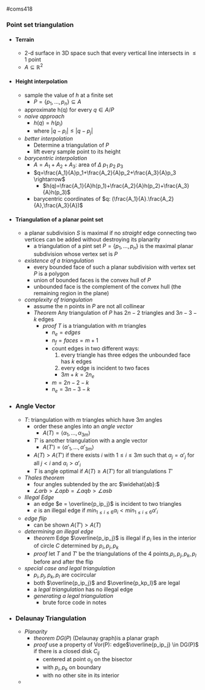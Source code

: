 #coms418 

### Point set triangulation
- #### Terrain
	- 2-d surface in 3D space such that every vertical line intersects in $\leq 1$ point
	- $A \subseteq \mathbb{R}^2$
- #### Height interpolation
	- sample the value of $h$ at a finite set
		- $P=\{p_1,\dots,p_n\} \subseteq A$
	- approximate h(q) for every $q \in A/P$
	- *naive approach*
		- $h(q) = h(p_i)$
		- where $|q-p_i|\leq|q-p_j|$
	- *better interpolation*
		- Determine a triangulation of $P$
		- lift every sample point to its height
	- *barycentric interpolation*
		- $A = A_1 + A_2 + A_3:$ area of $\Delta\ p_1\ p_2\ p_3$
		- $q=\frac{A_1}{A}p_1+\frac{A_2}{A}p_2+\frac{A_3}{A}p_3 \rightarrow$
			- $h(q)=\frac{A_1}{A}h(p_1)+\frac{A_2}{A}h(p_2)+\frac{A_3}{A}h(p_3)$
		- barycentric coordinates of $q: (\frac{A_1}{A}.\frac{A_2}{A},\frac{A_3}{A})$
- #### Triangulation of a planar point set
	- a planar subdivision $S$ is maximal if no *straight* edge connecting two vertices can be added without destroying its planarity
		- a triangulation of a pint set $P=\{p_1,\dots,p_n\}$ is the maximal planar subdivision whose vertex set is $P$
	- *existence of a triangulation*
		- every bounded face of such a planar subdivision with vertex set $P$ is a polygon
		- union of bounded faces is the convex hull of $P$
		- unbounded face is the complement of the convex hull (the remaining region in the plane)
	- *complexity of triangulation*
		- assume the n points in $P$ are not all collinear 
		- *Theorem* Any triangulation of $P$ has $2n-2$ triangles and $3n-3-k$ edges
			- *proof* $T$ is a triangulation with $m$ triangles
				- $n_e = edges$
				- $n_f = faces = m + 1$
				- count edges in two different ways:
					1. every triangle has three edges the unbounded face has $k$ edges
					2. every edge is incident to two faces
					- $3m+k=2n_e$
				- $m = 2n - 2 -k$
				- $n_e = 3n - 3 -k$
- ### Angle Vector
	- $T:$ triangulation with $m$ triangles which have $3m$ angles
		- order these angles into an *angle vector*
			- $A(T) = \langle \alpha_1,\dots,\alpha_{3m}\rangle$ 
		- $T'$ is another triangulation with a angle vector
			- $A(T') = \langle \alpha'_1,\dots,\alpha'_{3m}\rangle$ 
		- $A(T) > A(T')$ if there exists $i$ with $1\leq i \leq 3m$ such that $\alpha_j = \alpha'_j$ for all $j < i$ and $\alpha_i > \alpha'_i$
		- $T$ is angle optimal if $A(T) \geq A(T')$ for all triangulations $T'$
	- *Thales theorem*
		- four angles subtended by the arc $\widehat{ab}:$
		- $\angle arb > \angle apb = \angle aqb > \angle asb$
	- *Illegal Edge*
		- an edge $e = \overline{p_ip_j}$ is incident to two triangles
		- $e$ is an illegal edge if $min_{1\leq i\leq 6} \alpha_i < min_{1\leq i \leq 6} \alpha'_i$
	- *edge flip*
		- can be shown $A(T') > A(T)$
	- *determining an illegal edge*
		- *theorem* Edge $\overline{p_ip_j}$ is illegal if $p_i$ lies in the interior of circle $C$ determined by $p_i,p_j,p_k$
		- *proof* let $T$ and $T'$ be the triangulations of the 4 points,$p_i,p_j,p_k,p_l$ before and after the flip
	- *special case and legal triangulation*
		- $p_i,p_j,p_k,p_l$ are cocircular
		- both $\overline{p_ip_j}$ and $\overline{p_kp_l}$ are legal
		- a *legal triangulation* has no illegal edge
		- *generating a legal triangulation*
			- brute force code in notes
- ### Delaunay Triangulation
	- *Planarity*
		- *theorem* $DG(P)$ (Delaunay graph)is a planar graph
		- *proof* use a property of Vor(P): edge$\overline{p_ip_j} \in DG(P)$ if there is a closed disk $C_{ij}$
			- centered at point $o_{ij}$ on the bisector 
			- with $p_i,p_k$ on boundary
			- with no other site in its interior
	- 